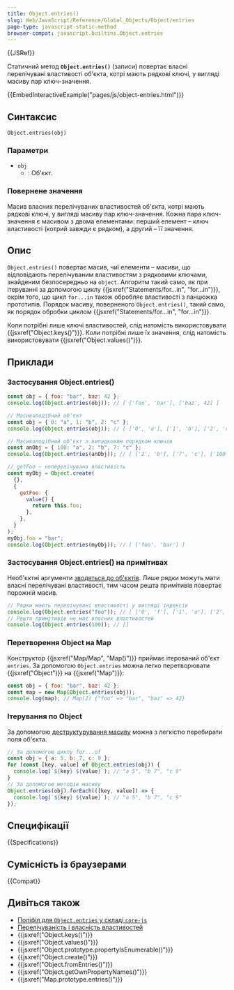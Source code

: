 ```yaml
---
title: Object.entries()
slug: Web/JavaScript/Reference/Global_Objects/Object/entries
page-type: javascript-static-method
browser-compat: javascript.builtins.Object.entries
---
```


{{JSRef}}

Статичний метод **`Object.entries()`** (записи) повертає власні перелічувані властивості об'єкта, котрі мають рядкові ключі, у вигляді масиву пар ключ-значення.

{{EmbedInteractiveExample("pages/js/object-entries.html")}}

## Синтаксис

```js-nolint
Object.entries(obj)
```

### Параметри

- `obj`
  - : Об'єкт.

### Повернене значення

Масив власних перелічуваних властивостей об'єкта, котрі мають рядкові ключі, у вигляді масиву пар ключ-значення. Кожна пара ключ-значення є масивом з двома елементами: перший елемент – ключ властивості (котрий завжди є рядком), а другий – її значення.

## Опис

`Object.entries()` повертає масив, чиї елементи – масиви, що відповідають перелічуваним властивостям з рядковими ключами, знайденим безпосередньо на `object`. Алгоритм такий само, як при ітеруванні за допомогою циклу {{jsxref("Statements/for...in", "for...in")}}, окрім того, що цикл `for...in` також обробляє властивості з ланцюжка прототипів. Порядок масиву, поверненого `Object.entries()`, такий само, як порядок обробки циклом {{jsxref("Statements/for...in", "for...in")}}.

Коли потрібні лише ключі властивостей, слід натомість використовувати {{jsxref("Object.keys()")}}. Коли потрібні лише їх значення, слід натомість використовувати {{jsxref("Object.values()")}}.

## Приклади

### Застосування Object.entries()

```js
const obj = { foo: "bar", baz: 42 };
console.log(Object.entries(obj)); // [ ['foo', 'bar'], ['baz', 42] ]

// Масивоподібний об'єкт
const obj = { 0: "a", 1: "b", 2: "c" };
console.log(Object.entries(obj)); // [ ['0', 'a'], ['1', 'b'], ['2', 'c'] ]

// Масивоподібний об'єкт з випадковим порядком ключів
const anObj = { 100: "a", 2: "b", 7: "c" };
console.log(Object.entries(anObj)); // [ ['2', 'b'], ['7', 'c'], ['100', 'a'] ]

// getFoo – неперелічувана властивість
const myObj = Object.create(
  {},
  {
    getFoo: {
      value() {
        return this.foo;
      },
    },
  }
);
myObj.foo = "bar";
console.log(Object.entries(myObj)); // [ ['foo', 'bar'] ]
```

### Застосування Object.entries() на примітивах

Необ'єктні аргументи [зводяться до об'єктів](/uk/docs/Web/JavaScript/Reference/Global_Objects/Object#zvedennia-do-obiekta). Лише рядки можуть мати власні перелічувані властивості, тим часом решта примітивів повертає порожній масив.

```js
// Рядки мають перелічувані властивості у вигляді індексів
console.log(Object.entries("foo")); // [ ['0', 'f'], ['1', 'o'], ['2', 'o'] ]
// Решта примітивів не має власних властивостей
console.log(Object.entries(100)); // []
```

### Перетворення Object на Map

Конструктор {{jsxref("Map/Map", "Map()")}} приймає ітерований об'єкт `entries`. За допомогою `Object.entries` можна легко перетворювати {{jsxref("Object")}} на {{jsxref("Map")}}:

```js
const obj = { foo: "bar", baz: 42 };
const map = new Map(Object.entries(obj));
console.log(map); // Map(2) {"foo" => "bar", "baz" => 42}
```

### Ітерування по Object

За допомогою [деструктурування масиву](/uk/docs/Web/JavaScript/Reference/Operators/Destructuring_assignment#destrukturuvannia-masyvu) можна з легкістю перебирати поля об'єкта.

```js
// За допомогою циклу for...of
const obj = { a: 5, b: 7, c: 9 };
for (const [key, value] of Object.entries(obj)) {
  console.log(`${key} ${value}`); // "a 5", "b 7", "c 9"
}
// За допомогою методів масиву
Object.entries(obj).forEach(([key, value]) => {
  console.log(`${key} ${value}`); // "a 5", "b 7", "c 9"
});
```

## Специфікації

{{Specifications}}

## Сумісність із браузерами

{{Compat}}

## Дивіться також

- [Поліфіл для `Object.entries` у складі `core-js`](https://github.com/zloirock/core-js#ecmascript-object)
- [Перелічуваність і власність властивостей](/uk/docs/Web/JavaScript/Enumerability_and_ownership_of_properties)
- {{jsxref("Object.keys()")}}
- {{jsxref("Object.values()")}}
- {{jsxref("Object.prototype.propertyIsEnumerable()")}}
- {{jsxref("Object.create()")}}
- {{jsxref("Object.fromEntries()")}}
- {{jsxref("Object.getOwnPropertyNames()")}}
- {{jsxref("Map.prototype.entries()")}}
